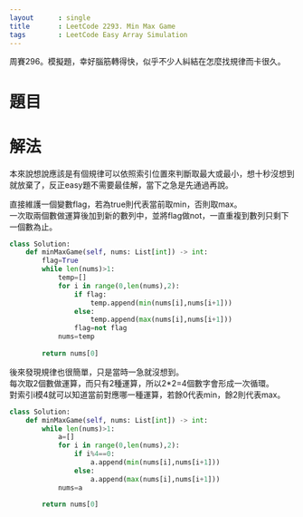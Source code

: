 ```yaml
--- 
layout      : single
title       : LeetCode 2293. Min Max Game
tags        : LeetCode Easy Array Simulation
---
```

周賽296。模擬題，幸好腦筋轉得快，似乎不少人糾結在怎麼找規律而卡很久。

# 題目


# 解法
本來說想說應該是有個規律可以依照索引位置來判斷取最大或最小，想十秒沒想到就放棄了，反正easy題不需要最佳解，當下之急是先通過再說。  

直接維護一個變數flag，若為true則代表當前取min，否則取max。  
一次取兩個數做運算後加到新的數列中，並將flag做not，一直重複到數列只剩下一個數為止。  

```python
class Solution:
    def minMaxGame(self, nums: List[int]) -> int:
        flag=True
        while len(nums)>1:
            temp=[]
            for i in range(0,len(nums),2):
                if flag:
                    temp.append(min(nums[i],nums[i+1]))
                else:
                    temp.append(max(nums[i],nums[i+1]))
                flag=not flag
            nums=temp
            
        return nums[0]
```

後來發現規律也很簡單，只是當時一急就沒想到。  
每次取2個數做運算，而只有2種運算，所以2*2=4個數字會形成一次循環。  
對索引i模4就可以知道當前對應哪一種運算，若餘0代表min，餘2則代表max。  

```python
class Solution:
    def minMaxGame(self, nums: List[int]) -> int:
        while len(nums)>1:
            a=[]
            for i in range(0,len(nums),2):
                if i%4==0:
                    a.append(min(nums[i],nums[i+1]))
                else:
                    a.append(max(nums[i],nums[i+1]))
            nums=a
            
        return nums[0]
```
